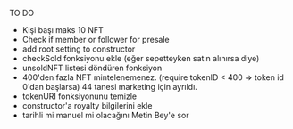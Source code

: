 TO DO

- Kişi başı maks 10 NFT
- Check if member or follower for presale
- add root setting to constructor
- checkSold fonksiyonu ekle (eğer sepetteyken satın alınırsa diye)
- unsoldNFT listesi döndüren fonksiyon
- 400'den fazla NFT mintelenemenez. (require tokenID < 400 => token id 0'dan başlarsa) 44 tanesi marketing için ayrıldı.
- tokenURI fonksiyonunu temizle
- constructor'a royalty bilgilerini ekle
- tarihli mi manuel mi olacağını Metin Bey'e sor